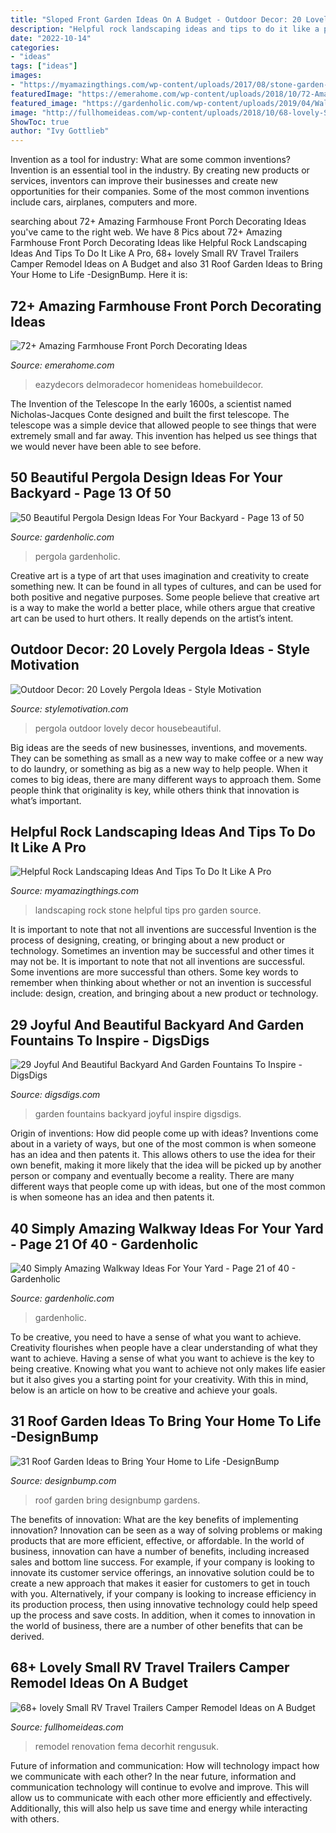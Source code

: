 ```yaml
---
title: "Sloped Front Garden Ideas On A Budget - Outdoor Decor: 20 Lovely Pergola Ideas"
description: "Helpful rock landscaping ideas and tips to do it like a pro"
date: "2022-10-14"
categories:
- "ideas"
tags: ["ideas"]
images:
- "https://myamazingthings.com/wp-content/uploads/2017/08/stone-garden-5.jpg"
featuredImage: "https://emerahome.com/wp-content/uploads/2018/10/72-Amazing-Farmhouse-Front-Porch-Decorating-Ideas-73.jpg"
featured_image: "https://gardenholic.com/wp-content/uploads/2019/04/Walkway-21.jpg"
image: "http://fullhomeideas.com/wp-content/uploads/2018/10/68-lovely-Small-RV-Travel-Trailers-Camper-Remodel-Ideas-on-A-Budget-09.jpg"
ShowToc: true
author: "Ivy Gottlieb"
---
```



Invention as a tool for industry: What are some common inventions?
Invention is an essential tool in the industry. By creating new products or services, inventors can improve their businesses and create new opportunities for their companies. Some of the most common inventions include cars, airplanes, computers and more.

	

		
searching about 72+ Amazing Farmhouse Front Porch Decorating Ideas you've came to the right web. We have 8 Pics about 72+ Amazing Farmhouse Front Porch Decorating Ideas like Helpful Rock Landscaping Ideas And Tips To Do It Like A Pro, 68+ lovely Small RV Travel Trailers Camper Remodel Ideas on A Budget and also 31 Roof Garden Ideas to Bring Your Home to Life -DesignBump. Here it is:
		
    
## 72+ Amazing Farmhouse Front Porch Decorating Ideas

<img loading=lazy src="https://emerahome.com/wp-content/uploads/2018/10/72-Amazing-Farmhouse-Front-Porch-Decorating-Ideas-73.jpg" onerror="this.onerror=null;this.src='https://tse1.mm.bing.net/th?id=OIP.KH7mzHrXxDxDCtnh5M4OYAHaJ4&amp;pid=15.1';" alt="72+ Amazing Farmhouse Front Porch Decorating Ideas">

_Source: emerahome.com_

>eazydecors delmoradecor homenideas homebuildecor. 

	

The Invention of the Telescope
In the early 1600s, a scientist named Nicholas-Jacques Conte designed and built the first telescope. The telescope was a simple device that allowed people to see things that were extremely small and far away. This invention has helped us see things that we would never have been able to see before.

    
## 50 Beautiful Pergola Design Ideas For Your Backyard - Page 13 Of 50

<img loading=lazy src="https://gardenholic.com/wp-content/uploads/2019/04/Pergola-13.jpg" onerror="this.onerror=null;this.src='https://tse4.mm.bing.net/th?id=OIP.pkQ2HmQQ-Dg8jjNz0TmktgHaNK&amp;pid=15.1';" alt="50 Beautiful Pergola Design Ideas For Your Backyard - Page 13 of 50">

_Source: gardenholic.com_

>pergola gardenholic. 

	

Creative art is a type of art that uses imagination and creativity to create something new. It can be found in all types of cultures, and can be used for both positive and negative purposes. Some people believe that creative art is a way to make the world a better place, while others argue that creative art can be used to hurt others. It really depends on the artist’s intent.

    
## Outdoor Decor: 20 Lovely Pergola Ideas - Style Motivation

<img loading=lazy src="https://homebnc.com/homeimg/2017/03/12-pergola-ideas-homebnc.jpg" onerror="this.onerror=null;this.src='https://tse4.mm.bing.net/th?id=OIP.EJBvl7osLPwA2kz6-hNq9gHaKA&amp;pid=15.1';" alt="Outdoor Decor: 20 Lovely Pergola Ideas - Style Motivation">

_Source: stylemotivation.com_

>pergola outdoor lovely decor housebeautiful. 

	

Big ideas are the seeds of new businesses, inventions, and movements. They can be something as small as a new way to make coffee or a new way to do laundry, or something as big as a new way to help people. When it comes to big ideas, there are many different ways to approach them. Some people think that originality is key, while others think that innovation is what’s important.

    
## Helpful Rock Landscaping Ideas And Tips To Do It Like A Pro

<img loading=lazy src="https://myamazingthings.com/wp-content/uploads/2017/08/stone-garden-5.jpg" onerror="this.onerror=null;this.src='https://tse3.mm.bing.net/th?id=OIP.HtAQFd_vivg6XgQpGNo_6AHaFj&amp;pid=15.1';" alt="Helpful Rock Landscaping Ideas And Tips To Do It Like A Pro">

_Source: myamazingthings.com_

>landscaping rock stone helpful tips pro garden source. 

	

It is important to note that not all inventions are successful
Invention is the process of designing, creating, or bringing about a new product or technology. Sometimes an invention may be successful and other times it may not be. It is important to note that not all inventions are successful. 
Some inventions are more successful than others. Some key words to remember when thinking about whether or not an invention is successful include: design, creation, and bringing about a new product or technology.

    
## 29 Joyful And Beautiful Backyard And Garden Fountains To Inspire - DigsDigs

<img loading=lazy src="https://www.digsdigs.com/photos/joyful-and-beautiful-backyard-and-garden-fountains-14-554x738.jpg" onerror="this.onerror=null;this.src='https://tse3.mm.bing.net/th?id=OIP.0VuevwPrTSYusdjtenXH_AHaJ3&amp;pid=15.1';" alt="29 Joyful And Beautiful Backyard And Garden Fountains To Inspire - DigsDigs">

_Source: digsdigs.com_

>garden fountains backyard joyful inspire digsdigs. 

	

Origin of inventions: How did people come up with ideas?
Inventions come about in a variety of ways, but one of the most common is when someone has an idea and then patents it. This allows others to use the idea for their own benefit, making it more likely that the idea will be picked up by another person or company and eventually become a reality. There are many different ways that people come up with ideas, but one of the most common is when someone has an idea and then patents it.

    
## 40 Simply Amazing Walkway Ideas For Your Yard - Page 21 Of 40 - Gardenholic

<img loading=lazy src="https://gardenholic.com/wp-content/uploads/2019/04/Walkway-21.jpg" onerror="this.onerror=null;this.src='https://tse3.mm.bing.net/th?id=OIP.La-bNVZpjcGL57UF-wXW0gHaJ4&amp;pid=15.1';" alt="40 Simply Amazing Walkway Ideas For Your Yard - Page 21 of 40 - Gardenholic">

_Source: gardenholic.com_

>gardenholic. 

	

To be creative, you need to have a sense of what you want to achieve.
Creativity flourishes when people have a clear understanding of what they want to achieve. Having a sense of what you want to achieve is the key to being creative. Knowing what you want to achieve not only makes life easier but it also gives you a starting point for your creativity. With this in mind, below is an article on how to be creative and achieve your goals.

    
## 31 Roof Garden Ideas To Bring Your Home To Life -DesignBump

<img loading=lazy src="https://cdn.designbump.com/wp-content/uploads/2014/09/roof-garden-ideas-007.jpg" onerror="this.onerror=null;this.src='https://tse1.mm.bing.net/th?id=OIP.mX5kvMV95aMRoGcgMMzF4AHaGR&amp;pid=15.1';" alt="31 Roof Garden Ideas to Bring Your Home to Life -DesignBump">

_Source: designbump.com_

>roof garden bring designbump gardens. 

	

The benefits of innovation: What are the key benefits of implementing innovation?
Innovation can be seen as a way of solving problems or making products that are more efficient, effective, or affordable. In the world of business, innovation can have a number of benefits, including increased sales and bottom line success. For example, if your company is looking to innovate its customer service offerings, an innovative solution could be to create a new approach that makes it easier for customers to get in touch with you. Alternatively, if your company is looking to increase efficiency in its production process, then using innovative technology could help speed up the process and save costs. In addition, when it comes to innovation in the world of business, there are a number of other benefits that can be derived.

    
## 68+ Lovely Small RV Travel Trailers Camper Remodel Ideas On A Budget

<img loading=lazy src="http://fullhomeideas.com/wp-content/uploads/2018/10/68-lovely-Small-RV-Travel-Trailers-Camper-Remodel-Ideas-on-A-Budget-09.jpg" onerror="this.onerror=null;this.src='https://tse2.mm.bing.net/th?id=OIP.npSNLI0b68-Koo2s-8PzbQHaJ4&amp;pid=15.1';" alt="68+ lovely Small RV Travel Trailers Camper Remodel Ideas on A Budget">

_Source: fullhomeideas.com_

>remodel renovation fema decorhit rengusuk. 

	

Future of information and communication: How will technology impact how we communicate with each other?
In the near future, information and communication technology will continue to evolve and improve. This will allow us to communicate with each other more efficiently and effectively. Additionally, this will also help us save time and energy while interacting with others.

